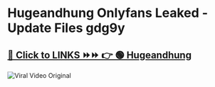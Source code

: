 
 # Hugeandhung Onlyfans Leaked - Update Files gdg9y

## <h2><a href="https://clipsfans.com/Hugeandhung&ref=git">🔗 Click to LINKS ⏩⏩ 👉 🟢 Hugeandhung </a></h2>

<a href="https://clipsfans.com/Hugeandhung&ref=git" rel="nofollow" data-target="animated-image.originalLink"><img src="https://i.ibb.co.com/xMMVF88/686577567.gif" alt="Viral Video Original" style="max-width: 100%; display: inline-block;" data-target="animated-image.originalImage"></a>

